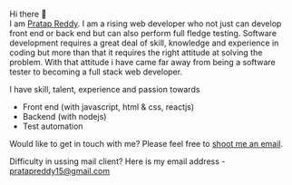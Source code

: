 Hi there :wave:\
I am [Pratap Reddy](https://linkedin.com/in/pratapreddy15). 
I am a rising web developer who not just can develop front end or back end but can also perform full fledge testing. 
Software development requires a great deal of skill, knowledge and experience in coding but more than that it requires the right attitude at solving the problem. 
With that attitude i have came far away from being a software tester to becoming a full stack web developer. 

I have skill, talent, experience and passion towards
- Front end (with javascript, html & css, reactjs)
- Backend (with nodejs)
- Test automation

Would like to get in touch with me? Please feel free to [shoot me an email](mailto:pratapreddy15@gmail.com).

Difficulty in ussing mail client? Here is my email address - pratapreddy15@gmail.com
